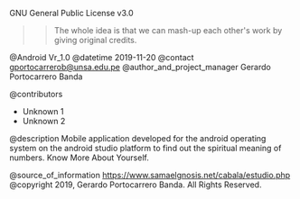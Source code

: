 GNU General Public License v3.0

>> The whole idea is that we can mash-up each other's work by giving original credits.

@Android Vr_1.0
@datetime 2019-11-20 
@contact gportocarrerob@unsa.edu.pe
@author_and_project_manager Gerardo Portocarrero Banda

@contributors
- Unknown 1
- Unknown 2

@description
Mobile application developed for the android operating system on the android studio platform to find out the spiritual meaning of numbers. Know More About Yourself. 

@source_of_information https://www.samaelgnosis.net/cabala/estudio.php
@copyright 2019, Gerardo Portocarrero Banda. All Rights Reserved.
